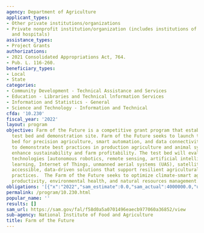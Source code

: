 ```yaml
---
agency: Department of Agriculture
applicant_types:
- Other private institutions/organizations
- Private nonprofit institution/organization (includes institutions of higher education
  and hospitals)
assistance_types:
- Project Grants
authorizations:
- 2021 Consolidated Appropriations Act, 764.
- Pub. L. 116-260.
beneficiary_types:
- Local
- State
categories:
- Community Development - Technical Assistance and Services
- Education - Libraries and Technical lnformation Services
- Information and Statistics - General
- Science and Technology - Information and Technical
cfda: '10.230'
fiscal_year: '2022'
layout: program
objective: Farm of the Future is a competitive grant program that establishes an agricultural
  test bed and demonstration site. Farm of the Future seeks to launch this rural test
  bed for precision agriculture, smart automation, and data connectivity and transfer
  to demonstrate best practices in production agriculture and animal systems that
  enhance sustainability and farm profitability. The test bed will evaluate smart
  technologies [autonomous robotics, remote sensing, artificial intelligence, machine
  learning, Internet of Things, unmanned aerial systems (UAS), satellites], to provide
  accessible, data-driven solutions that support resilient agricultural and value-added
  practices.  The Farm of the Future seeks to optimize climate-smart agricultural
  productivity, environmental health, and natural resources management.
obligations: '[{"x":"2022","sam_estimate":0.0,"sam_actual":4000000.0,"usa_spending_actual":3936000.0},{"x":"2023","sam_estimate":5000000.0,"sam_actual":0.0,"usa_spending_actual":4684368.0},{"x":"2024","sam_estimate":0.0,"sam_actual":0.0,"usa_spending_actual":0.0}]'
permalink: /program/10.230.html
popular_name: ''
results: []
sam_url: https://sam.gov/fal/f58d0a5a0701496eaecb977060a36852/view
sub-agency: National Institute of Food and Agriculture
title: Farm of the Future
---
```

